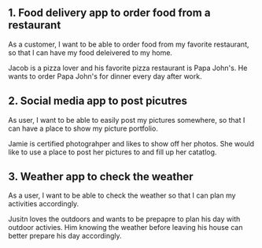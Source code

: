## 1. Food delivery app to order food from a restaurant 
As a customer, I want to be able to order food from my favorite restaurant, so that I can have my food deleivered to my home.

Jacob is a pizza lover and his favorite pizza restaurant is Papa John's. He wants to order Papa John's for dinner every day after work.
## 2. Social media app to post picutres 
As user, I want to be able to easily post my pictures somewhere, so that I can have a place to show my picture portfolio.

Jamie is certified photograhper and likes to show off her photos. She would like to use a place to post her pictures to and fill up her catatlog.


## 3. Weather app to check the weather 
As a user, I want to be able to check the weather so that I can plan my activities accordingly.

Jusitn loves the outdoors and wants to be prepapre to plan his day with outdoor activies. Him knowing the weather before leaving his house can better prepare his day accordingly.